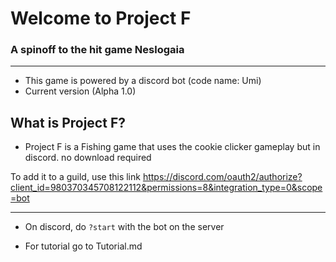 # Welcome to Project F
### A spinoff to the hit game Neslogaia

---
* This game is powered by a discord bot (code name: Umi)
* Current version (Alpha 1.0)

## What is Project F?
* Project F is a Fishing game that uses the cookie clicker gameplay but in discord. no download required

To add it to a guild, use this link
https://discord.com/oauth2/authorize?client_id=980370345708122112&permissions=8&integration_type=0&scope=bot

---
* On discord, do `?start` with the bot on the server

* For tutorial go to Tutorial.md